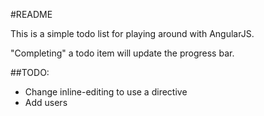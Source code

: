 #README

This is a simple todo list for playing around with AngularJS.

"Completing" a todo item will update the progress bar.

##TODO:

* Change inline-editing to use a directive
* Add users